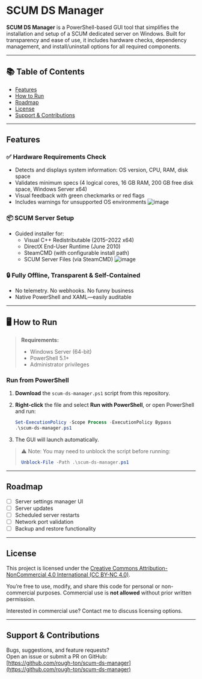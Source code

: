 # SCUM DS Manager

**SCUM DS Manager** is a PowerShell-based GUI tool that simplifies the installation and setup of a SCUM dedicated server on Windows. Built for transparency and ease of use, it includes hardware checks, dependency management, and install/uninstall options for all required components.

---

## 📚 Table of Contents

- [Features](#features)
- [How to Run](#how-to-run)
- [Roadmap](#roadmap)
- [License](#license)
- [Support & Contributions](#support--contributions)

---

## Features

### ✅ Hardware Requirements Check
- Detects and displays system information: OS version, CPU, RAM, disk space
- Validates minimum specs (4 logical cores, 16 GB RAM, 200 GB free disk space, Windows Server x64)
- Visual feedback with green checkmarks or red flags
- Includes warnings for unsupported OS environments
![image](https://github.com/user-attachments/assets/30eced64-55d2-4a34-9052-a7015c95891a)

### 📦 SCUM Server Setup
- Guided installer for:
  - Visual C++ Redistributable (2015–2022 x64)
  - DirectX End-User Runtime (June 2010)
  - SteamCMD (with configurable install path)
  - SCUM Server Files (via SteamCMD)
![image](https://github.com/user-attachments/assets/f6edc713-4073-428d-b10e-a7ef7e46a746)

### 🔒 Fully Offline, Transparent & Self-Contained
- No telemetry. No webhooks. No funny business
- Native PowerShell and XAML—easily auditable
---
<a name="how-to-run"></a>
## 🖥️ How to Run

> **Requirements:**  
> - Windows Server (64-bit)  
> - PowerShell 5.1+  
> - Administrator privileges

### Run from PowerShell

1. **Download** the `scum-ds-manager.ps1` script from this repository.
2. **Right-click** the file and select **Run with PowerShell**, or open PowerShell and run:

   ```powershell
   Set-ExecutionPolicy -Scope Process -ExecutionPolicy Bypass
   .\scum-ds-manager.ps1
   ```

3. The GUI will launch automatically.

> ⚠️ Note: You may need to unblock the script before running:
>
> ```powershell
> Unblock-File -Path .\scum-ds-manager.ps1
> ```

---

## Roadmap

- [ ] Server settings manager UI
- [ ] Server updates
- [ ] Scheduled server restarts
- [ ] Network port validation
- [ ] Backup and restore functionality

---

## License

This project is licensed under the [Creative Commons Attribution-NonCommercial 4.0 International (CC BY-NC 4.0)](https://creativecommons.org/licenses/by-nc/4.0/).

You’re free to use, modify, and share this code for personal or non-commercial purposes. Commercial use is **not allowed** without prior written permission.

Interested in commercial use? Contact me to discuss licensing options.

---

## Support & Contributions

Bugs, suggestions, and feature requests?  
Open an issue or submit a PR on GitHub:  
[https://github.com/rough-ton/scum-ds-manager](https://github.com/rough-ton/scum-ds-manager)
